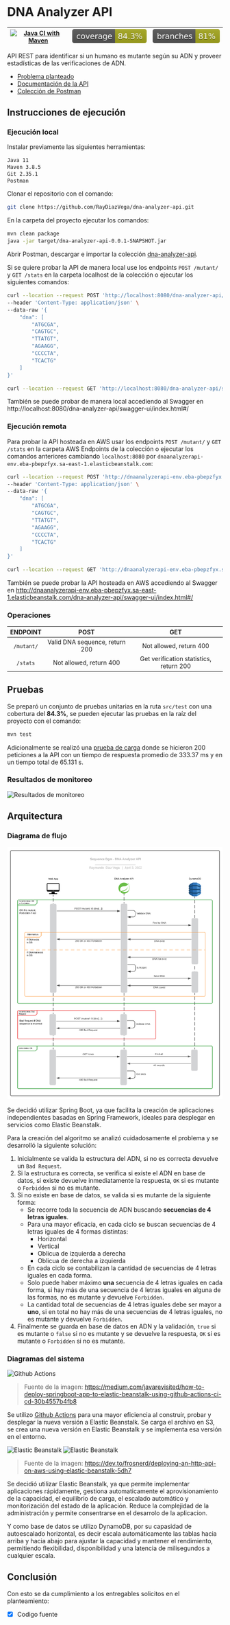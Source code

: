 # DNA Analyzer API

| [![Java CI with Maven](https://github.com/RayDiazVega/dna-analyzer-api/actions/workflows/pipeline.yml/badge.svg?branch=main)](https://github.com/RayDiazVega/dna-analyzer-api/actions/workflows/pipeline.yml) | ![Coverage](.github/badges/jacoco.svg) | ![Branches](.github/badges/branches.svg) |
|:-------------------------------------------------------------------------------------------------------------------------------------------------------------------------------------------------------------:|:--------------------------------------:|:----------------------------------------:|

API REST para identificar si un humano es mutante según su ADN y proveer estadísticas de las verificaciones de ADN.

- [Problema planteado](.github/docs/Examen_Mercadolibre_-_Mutantes.pdf)
- [Documentación de la API](http://dnaanalyzerapi-env.eba-pbepzfyx.sa-east-1.elasticbeanstalk.com/dna-analyzer-api/swagger-ui/index.html#/)
- [Colección de Postman](.github/docs/dna-analyzer-api.postman_collection.json)

## Instrucciones de ejecución

### Ejecución local

Instalar previamente las siguientes herramientas:

```text
Java 11
Maven 3.8.5
Git 2.35.1
Postman
```

Clonar el repositorio con el comando:
```sh
git clone https://github.com/RayDiazVega/dna-analyzer-api.git
```

En la carpeta del proyecto ejecutar los comandos:

```sh
mvn clean package
java -jar target/dna-analyzer-api-0.0.1-SNAPSHOT.jar
```

Abrir Postman, descargar e importar la
colección [dna-analyzer-api](.github/docs/dna-analyzer-api.postman_collection.json).

Si se quiere probar la API de manera local use los endpoints `POST /mutant/` y `GET /stats`  en la
carpeta localhost de la colección o ejecutar los siguientes comandos:

```sh
curl --location --request POST 'http://localhost:8080/dna-analyzer-api/mutant/' \
--header 'Content-Type: application/json' \
--data-raw '{
    "dna": [
        "ATGCGA",
        "CAGTGC",
        "TTATGT",
        "AGAAGG",
        "CCCCTA",
        "TCACTG"
    ]
}'
```
 ```sh
curl --location --request GET 'http://localhost:8080/dna-analyzer-api/stats'
```

También se puede probar de manera local accediendo al Swagger
en http://localhost:8080/dna-analyzer-api/swagger-ui/index.html#/

### Ejecución remota

Para probar la API hosteada en AWS usar los endpoints `POST /mutant/` y `GET /stats`  en la carpeta
AWS Endpoints de la colección o ejecutar los comandos anteriores cambiando `localhost:8080`
por `dnaanalyzerapi-env.eba-pbepzfyx.sa-east-1.elasticbeanstalk.com`:
```sh
curl --location --request POST 'http://dnaanalyzerapi-env.eba-pbepzfyx.sa-east-1.elasticbeanstalk.com/dna-analyzer-api/mutant/' \
--header 'Content-Type: application/json' \
--data-raw '{
    "dna": [
        "ATGCGA",
        "CAGTGC",
        "TTATGT",
        "AGAAGG",
        "CCCCTA",
        "TCACTG"
    ]
}'
```

 ```sh
curl --location --request GET 'http://dnaanalyzerapi-env.eba-pbepzfyx.sa-east-1.elasticbeanstalk.com/dna-analyzer-api/stats'
```

También se puede probar la API hosteada en AWS accediendo al Swagger
en http://dnaanalyzerapi-env.eba-pbepzfyx.sa-east-1.elasticbeanstalk.com/dna-analyzer-api/swagger-ui/index.html#/

### Operaciones

|  ENDPOINT  |              POST              |                   GET                   |
|:----------:|:------------------------------:|:---------------------------------------:|
| `/mutant/` | Valid DNA sequence, return 200 |         Not allowed, return 400         |
|  `/stats`  |    Not allowed, return 400     | Get verification statistics, return 200 |

## Pruebas

Se preparó un conjunto de pruebas unitarias en la ruta `src/test` con una cobertura del **84.3%**,
se pueden ejecutar las pruebas en la raíz del proyecto con el comando:

```sh
mvn test
```

Adicionalmente se realizó
una [prueba de carga](.github/docs/dna-analyzer-api.postman_load_testing.json) donde se hicieron 200
peticiones a la API con un tiempo de respuesta promedio de 333.37 ms y en un tiempo total de 65.131
s.

### Resultados de monitoreo

![Resultados de monitoreo](https://user-images.githubusercontent.com/36030774/161441288-6e6e1bfa-6083-4e44-9b10-420f9807da8c.png "Resultados de monitoreo")

## Arquitectura

### Diagrama de flujo

![Diagrama de flujo](.github/docs/Diagrama_de_flujo.svg "Diagrama de flujo")

Se decidió utilizar Spring Boot, ya que facilita la creación de aplicaciones independientes basadas
en Spring Framework, ideales para desplegar en servicios como Elastic Beanstalk.

Para la creación del algoritmo se analizó cuidadosamente el problema y se desarrolló la siguiente
solución:

1. Inicialmente se valida la estructura del ADN, si no es correcta devuelve un `Bad Request`.
2. Si la estructura es correcta, se verifica si existe el ADN en base de datos, si existe devuelve
   inmediatamente la respuesta, `OK` si es mutante o `Forbidden` si no es mutante.
3. Si no existe en base de datos, se valida si es mutante de la siguiente forma:
    - Se recorre toda la secuencia de ADN buscando **secuencias de 4 letras iguales**.
    - Para una mayor eficacia, en cada ciclo se buscan secuencias de 4 letras iguales de 4 formas
      distintas:
        - Horizontal
        - Vertical
        - Oblicua de izquierda a derecha
        - Oblicua de derecha a izquierda
    - En cada ciclo se contabilizan la cantidad de secuencias de 4 letras iguales en cada forma.
    - Solo puede haber máximo **una** secuencia de 4 letras iguales en cada forma, si hay más de una
      secuencia de 4 letras iguales en alguna de las formas, no es mutante y devuelve `Forbidden`.
    - La cantidad total de secuencias de 4 letras iguales debe ser mayor a **uno**, si en total no
      hay más de una secuencias de 4 letras iguales, no es mutante y devuelve `Forbidden`.
4. Finalmente se guarda en base de datos en ADN y la validación, `true` si es mutante o `false` si
   no es mutante y se devuelve la respuesta, `OK` si es mutante o `Forbidden` si no es mutante.
   
 ### Diagramas del sistema
 
 ![Github Actions](https://user-images.githubusercontent.com/36030774/161473025-95e5d7bc-929c-42d7-b932-441d42464082.png)
 > Fuente de la imagen: https://medium.com/javarevisited/how-to-deploy-springboot-app-to-elastic-beanstalk-using-github-actions-ci-cd-30b4557b4fb8
 
 Se utilizo [Github Actions](.github/workflows/pipeline.yml) para una mayor eficiencia al construir, probar y desplegar la nueva versión a Elastic Beanstalk. Se carga el archivo en S3, se crea una nueva versión en Elastic Beanstalk y se implementa esa versión en el entorno.
 
 ![Elastic Beanstalk](https://user-images.githubusercontent.com/36030774/161474947-c29c9761-4e2c-4bf8-a26a-7e9b71862bee.png)
![Elastic Beanstalk](https://user-images.githubusercontent.com/36030774/161475016-3c0205f4-a4e0-4b7a-9bed-180e45a8214f.png)
> Fuente de la imagen: https://dev.to/frosnerd/deploying-an-http-api-on-aws-using-elastic-beanstalk-5dh7

Se decidió utilizar Elastic Beanstalk, ya que permite implementar aplicaciones rápidamente, gestiona automaticamente el aprovisionamiento de la capacidad, el equilibrio de carga, el escalado automático y monitorización del estado de la aplicación. Reduce la complejidad de la administración y permite consentrarse en el desarrolo de la aplicacion.

Y como base de datos se utilizo DynamoDB, por su capasidad de autoescalado horizontal, es decir escala automáticamente las tablas hacia arriba y hacia abajo para ajustar la capacidad y mantener el rendimiento, permitiendo flexibilidad, disponibilidad y una latencia de milisegundos a cualquier escala.

## Conclusión

Con esto se da cumplimiento a los entregables solicitos en el planteamiento:
- [x] Codigo fuente
